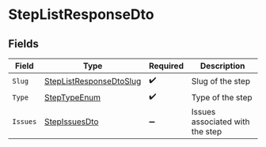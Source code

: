 # StepListResponseDto


## Fields

| Field                                                                         | Type                                                                          | Required                                                                      | Description                                                                   |
| ----------------------------------------------------------------------------- | ----------------------------------------------------------------------------- | ----------------------------------------------------------------------------- | ----------------------------------------------------------------------------- |
| `Slug`                                                                        | [StepListResponseDtoSlug](../../Models/Components/StepListResponseDtoSlug.md) | :heavy_check_mark:                                                            | Slug of the step                                                              |
| `Type`                                                                        | [StepTypeEnum](../../Models/Components/StepTypeEnum.md)                       | :heavy_check_mark:                                                            | Type of the step                                                              |
| `Issues`                                                                      | [StepIssuesDto](../../Models/Components/StepIssuesDto.md)                     | :heavy_minus_sign:                                                            | Issues associated with the step                                               |